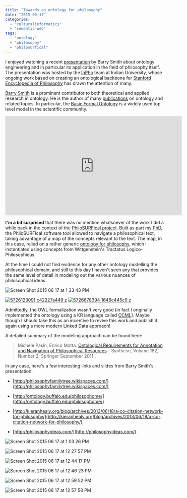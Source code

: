 ```yaml
---
title: "Towards an ontology for philosophy"
date: "2015-06-17"
categories: 
  - "culturalinformatics"
  - "semantic-web"
tags: 
  - "ontology"
  - "philosophy"
  - "philosurfical"
---
```


I enjoyed watching a recent [presentation](https://www.youtube.com/watch?v=5HV3M0NvyPM) by Barry Smith about ontology engineering and in particular its application in the field of philosophy itself. The presentation was hosted by the [InPho](https://inpho.cogs.indiana.edu/) team at Indian University, whose ongoing work based on creating an ontological backbone for [Stanford Encyclopedia of Philosophy](http://plato.stanford.edu/) has drawn the attention of many.

[Barry Smith](http://ontology.buffalo.edu/smith/) is a prominent contributor to both theoretical and applied research in ontology. He is the author of many [publications](http://x.co/uSJQ) on ontology and related topics. In particular, the [Basic Formal Ontology](http://ifomis.uni-saarland.de/bfo/) is a widely used top level model in the scientific community.

<iframe width="560" height="315" src="https://www.youtube.com/embed/5HV3M0NvyPM" frameborder="0" allowfullscreen></iframe>

**I'm a bit surprised** that there was no mention whatsoever of the work I did a while back in the context of the [PhiloSURFIcal project](http://philosurfical.open.ac.uk/index.html). Built as part my [PhD](http://www.michelepasin.org/papers/21/), the PhiloSURFIcal software tool allowed to navigate a philosophical text, taking advantage of a map of the concepts relevant to the text. The map, in this case, relied on a rather generic [ontology for philosophy](http://philosurfical.open.ac.uk/onto.html), which I instantiated using concepts from Wittgenstein's Tractatus Logico-Philosophicus.

At the time I could not find evidence for any other ontology modelling the philosophical domain, and still to this day I haven't seen any that provides the same level of detail in modeling out the various nuances of philosophical ideas.

![Screen Shot 2015 06 17 at 1 33 43 PM](/media/static/blog_img/Screen-Shot-2015-06-17-at-1.33.43-PM.png "Screen Shot 2015-06-17 at 1.33.43 PM.png")

[![5726123091 c42227a449 z](/media/static/blog_img/5726123091_c42227a449_z.jpg "5726123091_c42227a449_z.jpg")](http://www.michelepasin.org/projects/philosurfical/) [![5726678394 1646c445c9 z](/media/static/blog_img/5726678394_1646c445c9_z.jpg "5726678394_1646c445c9_z.jpg")](http://www.michelepasin.org/projects/philosurfical/)

Admittedly, the OWL formalization wasn't very good (in fact I originally implemented the ontology using a KR language called [OCML](http://technologies.kmi.open.ac.uk/ocml/)). Maybe though I should take this as an incentive to revive this work and publish it again using a more modern Linked Data approach!

A detailed summary of the modeling approach can be found here:

> Michele Pasin, Enrico Motta. [Ontological Requirements for Annotation and Navigation of Philosophical Resources](http://www.michelepasin.org/papers/7/) - Synthese, Volume 182, Number 2, Springer September 2011 .

In any case, here's a few interesting links and slides from Barry Smith's presentation:

- [http://philosophyfamilytree.wikispaces.com/](http://philosophyfamilytree.wikispaces.com/)

- [http://ontology.buffalo.edu/philosophome/](http://ontology.buffalo.edu/philosophome/)

- [http://kieranhealy.org/blog/archives/2013/06/18/a-co-citation-network-for-philosophy/](http://kieranhealy.org/blog/archives/2013/06/18/a-co-citation-network-for-philosophy/)

- [http://philosophyideas.com/](http://philosophyideas.com/)

![Screen Shot 2015 06 17 at 1 03 26 PM](/media/static/blog_img/Screen-Shot-2015-06-17-at-1.03.26-PM.png "Screen Shot 2015-06-17 at 1.03.26 PM.png")

![Screen Shot 2015 06 17 at 12 27 57 PM](/media/static/blog_img/Screen-Shot-2015-06-17-at-12.27.57-PM.png "Screen Shot 2015-06-17 at 12.27.57 PM.png")

![Screen Shot 2015 06 17 at 12 44 17 PM](/media/static/blog_img/Screen-Shot-2015-06-17-at-12.44.17-PM.png "Screen Shot 2015-06-17 at 12.44.17 PM.png")

![Screen Shot 2015 06 17 at 12 46 23 PM](/media/static/blog_img/Screen-Shot-2015-06-17-at-12.46.23-PM.png "Screen Shot 2015-06-17 at 12.46.23 PM.png")

![Screen Shot 2015 06 17 at 12 59 52 PM](/media/static/blog_img/Screen-Shot-2015-06-17-at-12.59.52-PM.png "Screen Shot 2015-06-17 at 12.59.52 PM.png")

![Screen Shot 2015 06 17 at 12 57 58 PM](/media/static/blog_img/Screen-Shot-2015-06-17-at-12.57.58-PM.png "Screen Shot 2015-06-17 at 12.57.58 PM.png")
